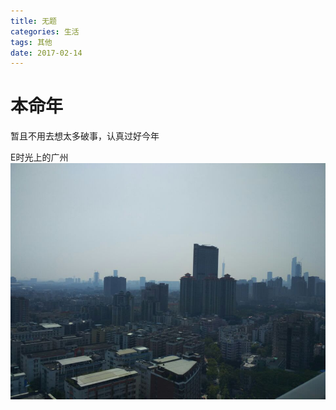 ```yaml
---
title: 无题
categories: 生活
tags: 其他
date: 2017-02-14
---
```

# 本命年
暂且不用去想太多破事，认真过好今年

E时光上的广州
<img src="../images/backup/MItvRB6.jpg" alt="方圆E时光上的广州" title="方圆E时光上的广州">

